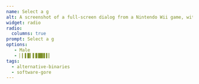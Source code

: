 ```yaml
---
name: Select a g
alt: A screenshot of a full-screen dialog from a Nintendo Wii game, with the prompt "Select a g". The two options are "male" which looks mostly normal except for a severely stretched-out 'man' icon behind the text, and another button which is vertically stretched off the top and bottom of the screen, obscures the rest of the prompt, and is unreadable.
widget: radio
radio:
  columns: true
prompt: Select a g
options:
   - Male
   - ▏▎▌▉▎▌▊█▉▋▌▎
tags:
  - alternative-binaries
  - software-gore
---
```

